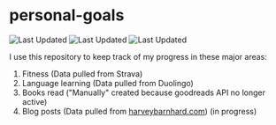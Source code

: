 # personal-goals
![Last Updated](https://img.shields.io/date/1613787885?color=FC4C02&label=Fitness%20Updated&logo=strava)
![Last Updated](https://img.shields.io/date/1613787885?color=7ac70c&label=Language%20Updated&logo=duolingo)
![Last Updated](https://img.shields.io/date/1613787885?color=e9e5cd&label=Books%20Updated&logo=goodreads)

I use this repository to keep track of my progress in these major areas:

1. Fitness (Data pulled from Strava)
2. Language learning (Data pulled from Duolingo)
3. Books read ("Manually" created because goodreads API no longer active)
4. Blog posts (Data pulled from [harveybarnhard.com](https://harveybarnhard.com)) (in progress)
